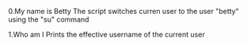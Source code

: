 0.My name is Betty
 The script switches curren user to the user "betty" using the "su" command

 1.Who am I
 Prints the effective username of the current user
